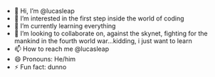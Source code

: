 - 👋 Hi, I’m @lucasleap
- 👀 I’m interested in the first step inside the world of coding
- 🌱 I’m currently learning everything
- 💞️ I’m looking to collaborate on, against the skynet, fighting for the mankind in the fourth world war...kidding, i just want to learn
- 📫 How to reach me @lucasleap
- 😄 Pronouns: He/him
- ⚡ Fun fact: dunno

<!---
lucasleap/lucasleap is a ✨ special ✨ repository because its `README.md` (this file) appears on your GitHub profile.
You can click the Preview link to take a look at your changes.
--->

